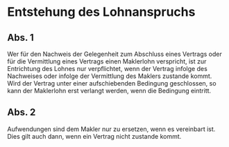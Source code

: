 # Entstehung des Lohnanspruchs



## Abs. 1

 Wer für den Nachweis der Gelegenheit zum Abschluss eines Vertrags oder für die Vermittlung eines Vertrags einen Maklerlohn verspricht, ist zur Entrichtung des Lohnes nur verpflichtet, wenn der Vertrag infolge des Nachweises oder infolge der Vermittlung des Maklers zustande kommt. Wird der Vertrag unter einer aufschiebenden Bedingung geschlossen, so kann der Maklerlohn erst verlangt werden, wenn die Bedingung eintritt.

## Abs. 2

 Aufwendungen sind dem Makler nur zu ersetzen, wenn es vereinbart ist. Dies gilt auch dann, wenn ein Vertrag nicht zustande kommt. 


